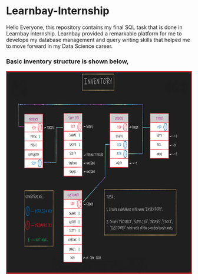 # Learnbay-Internship

Hello Everyone, this repository contains my final SQL task that is done in Learnbay internship. Learnbay provided a remarkable platform for me to develope my database management and query writing skills that helped me to move forward in my Data Science career.

### Basic inventory structure is shown below,
<img src='https://github.com/Sureshkrishh/Inventory-structure/blob/main/Task-1/Question-1.png' width='1000' height = '550'>
